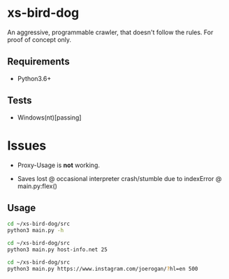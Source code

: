 # xs-bird-dog
An aggressive, programmable crawler, that doesn't follow the rules.
For proof of concept only.

## Requirements
- Python3.6+

## Tests
- Windows(nt)[passing]

# Issues

- Proxy-Usage is **not** working.

- Saves lost @ occasional interpreter crash/stumble due to indexError @ main.py:flex()

## Usage
```bash
cd ~/xs-bird-dog/src
python3 main.py -h
```
```bash
cd ~/xs-bird-dog/src
python3 main.py host-info.net 25
```
```bash
cd ~/xs-bird-dog/src
python3 main.py https://www.instagram.com/joerogan/?hl=en 500
```



